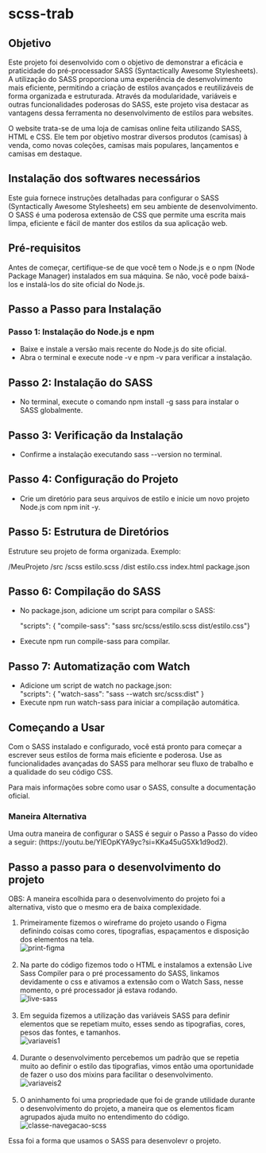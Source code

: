 # scss-trab

## Objetivo

<p>
    Este projeto foi desenvolvido com o objetivo de demonstrar a eficácia e praticidade do pré-processador SASS (Syntactically Awesome Stylesheets). A utilização do SASS proporciona uma experiência de desenvolvimento mais eficiente, permitindo a criação de estilos avançados e reutilizáveis de forma organizada e estruturada. Através da modularidade, variáveis e outras funcionalidades poderosas do SASS, este projeto visa destacar as vantagens dessa ferramenta no desenvolvimento de estilos para websites. 
</p>

<p>
    O website trata-se de uma loja de camisas online feita utilizando SASS, HTML e CSS. Ele tem por objetivo mostrar diversos produtos (camisas) à venda, como novas coleções, camisas mais populares, lançamentos e camisas em destaque.
</p>

## Instalação dos softwares necessários

<p>
    Este guia fornece instruções detalhadas para configurar o SASS (Syntactically Awesome Stylesheets) em seu ambiente de desenvolvimento. O SASS é uma poderosa extensão de CSS que permite uma escrita mais limpa, eficiente e fácil de manter dos estilos da sua aplicação web.
</p>

<h2>
    Pré-requisitos
</h2>

<p>
    Antes de começar, certifique-se de que você tem o Node.js e o npm (Node Package Manager) instalados em sua máquina. Se não, você pode baixá-los e instalá-los do site oficial do Node.js.
</p>

<h2>
    Passo a Passo para Instalação
</h2>

<h3>
    Passo 1: Instalação do Node.js e npm
</h3>

<ul>
    <li>Baixe e instale a versão mais recente do Node.js do site oficial.</li>
    <li>Abra o terminal e execute node -v e npm -v para verificar a instalação.</li>
</ul>

<h2>
    Passo 2: Instalação do SASS
</h2>

<ul>
    <li>No terminal, execute o comando npm install -g sass para instalar o SASS globalmente.</li>
</ul>

<h2>
    Passo 3: Verificação da Instalação
</h2>

<ul>
    <li>Confirme a instalação executando sass --version no terminal.</li>
</ul>

<h2>Passo 4: Configuração do Projeto</h2>

<ul>
    <li>Crie um diretório para seus arquivos de estilo e inicie um novo projeto Node.js com npm init -y.</li>
</ul>

<h2>Passo 5: Estrutura de Diretórios</h2>

<p>Estruture seu projeto de forma organizada. Exemplo: </p>
<p>/MeuProjeto
  /src
    /scss
      estilo.scss
  /dist
    estilo.css
  index.html
  package.json</p>

  <h2>Passo 6: Compilação do SASS</h2>

  <ul>
      <li>No package.json, adicione um script para compilar o SASS:</li>
      <p>"scripts": {
      "compile-sass": "sass src/scss/estilo.scss dist/estilo.css"}</p>
        <li>Execute npm run compile-sass para compilar.</li>
  </ul>

<h2>
    Passo 7: Automatização com Watch
</h2>

<ul>
    <li>Adicione um script de watch no package.json:</li>
    "scripts": {
  "watch-sass": "sass --watch src/scss:dist"
}
    <li>Execute npm run watch-sass para iniciar a compilação automática.</li>
</ul>

<h2>Começando a Usar</h2>

<p>Com o SASS instalado e configurado, você está pronto para começar a escrever seus estilos de forma mais eficiente e poderosa. Use as funcionalidades avançadas do SASS para melhorar seu fluxo de trabalho e a qualidade do seu código CSS.</p>
<p>Para mais informações sobre como usar o SASS, consulte a documentação oficial.</p>

<h3>Maneira Alternativa</h3> 

<p>Uma outra maneira de configurar o SASS é seguir o Passo a Passo do vídeo a seguir: (https://youtu.be/YIEOpKYA9yc?si=KKa45uG5Xk1d9od2). </p>

## Passo a passo para o desenvolvimento do projeto
<p>OBS: A maneira escolhida para o desenvolvimento do projeto foi a alternativa, visto que o mesmo era de baixa complexidade.</p>
<ol>
    <li>
        Primeiramente fizemos o wireframe do projeto usando o Figma definindo coisas como cores, tipografias, espaçamentos e disposição dos elementos na tela.
        </br>
         <img alt="print-figma" src="https://github.com/MateusBorgesGuimaraes/scss-trab/assets/104425878/19b05387-60a8-4f54-98be-bc8ab4c5c0cb">
    </li>
    </br>
    <li>
        Na parte do código fizemos todo o HTML e instalamos a extensão Live Sass Compiler para o pré processamento do SASS, linkamos devidamente o css e ativamos a extensão com o Watch Sass, nesse momento, o pré processador já estava rodando.
        </br>
        <img alt="live-sass" src="https://github.com/MateusBorgesGuimaraes/scss-trab/assets/104425878/0fce9b4c-47ea-42d3-a2ac-58a5e2f50208">
    </li>
    </br>
    <li>
        Em seguida fizemos a utilização das variáveis SASS para definir elementos que se repetiam muito, esses sendo as tipografias, cores, pesos das fontes, e tamanhos.
        </br>
         <img alt="variaveis1" src="https://github.com/MateusBorgesGuimaraes/scss-trab/assets/104425878/edfe8fd6-c0f7-4d9f-9197-494d7d372036">
    </li>
    </br>
    <li>
        Durante o desenvolvimento percebemos um padrão que se repetia muito ao definir o estilo das tipografias, vimos então uma oportunidade de fazer o uso dos mixins para facilitar o desenvolvimento.
        </br>
        <img alt="variaveis2" src="https://github.com/MateusBorgesGuimaraes/scss-trab/assets/104425878/024b60f4-91a5-4bd1-8797-eaeb88d38f4f">
    </li>
    </br>
    <li>
        O aninhamento foi uma propriedade que foi de grande utilidade durante o desenvolvimento do projeto, a maneira que os elementos ficam agrupados ajuda muito no entendimento do código.
        </br>
        <img alt="classe-navegacao-scss" src="https://github.com/MateusBorgesGuimaraes/scss-trab/assets/104425878/3fcd3843-2bcd-4a5a-bb26-5f65039c5a8d">
    </li>
</ol>

<p>Essa foi a forma que usamos o SASS para desenvolevr o projeto.</p>
